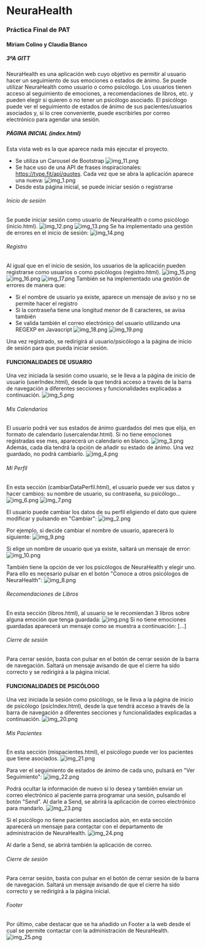 # NeuraHealth
### Práctica Final de PAT
#### Miriam Colino y Claudia Blanco
##### 3ºA GITT

NeuraHealth es una aplicación web cuyo objetivo es permitir al usuario hacer un seguimiento de sus emociones o estados de ánimo.
Se puede utilizar NeuraHealth como usuario o como psicólogo. Los usuarios tienen acceso al seguimiento de emociones, a recomendaciones de libros, etc. y pueden elegir si quieren o no tener un psicólogo asociado.
El psicólogo puede ver el seguimiento de estados de ánimo de sus pacientes/usuarios asociados y, si lo cree conveniente, puede escribirles por correo electrónico para agendar una sesión.

##### PÁGINA INICIAL (index.html)
Esta vista web es la que aparece nada más ejecutar el proyecto. 
- Se utiliza un Carousel de Bootstrap
![img_11.png](img_11.png)
- Se hace uso de una API de frases inspiracionales: https://type.fit/api/quotes. Cada vez que se abra la aplicación aparece una nueva:
![img_1.png](img_1.png)
- Desde esta página inicial, se puede iniciar sesión o registrarse

###### Inicio de sesión
Se puede iniciar sesión como usuario de NeuraHealth o como psicólogo (inicio.html).
![img_12.png](img_12.png)
![img_13.png](img_13.png)
Se ha implementado una gestión de errores en el inicio de sesión:
![img_14.png](img_14.png)

###### Registro
Al igual que en el inicio de sesión, los usuarios de la aplicación pueden registrarse como usuarios o como psicólogos (registro.html).
![img_15.png](img_15.png)
![img_16.png](img_16.png)
![img_17.png](img_17.png)
También se ha implementado una gestión de errores de manera que:
- Si el nombre de usuario ya existe, aparece un mensaje de aviso y no se permite hacer el registro
- Si la contraseña tiene una longitud menor de 8 caracteres, se avisa también
- Se valida también el correo electrónico del usuario utilizando una REGEXP en Javascript
![img_18.png](img_18.png)
![img_19.png](img_19.png)

Una vez registrado, se redirigirá al usuario/psicólogo a la página de inicio de sesión para que pueda iniciar sesión.


#### FUNCIONALIDADES DE USUARIO
Una vez iniciada la sesión como usuario, se le lleva a la página de inicio de usuario (userIndex.html), desde la que tendrá acceso a través de la barra de navegación a diferentes secciones y funcionalidades explicadas a continuación.
![img_5.png](img_5.png)

###### Mis Calendarios
El usuario podrá ver sus estados de ánimo guardados del mes que elija, en formato de calendario (usercalendar.html). Si no tiene emociones registradas ese mes, aparecerá un calendario en blanco.
![img_3.png](img_3.png)
Además, cada día tendrá la opción de añadir su estado de ánimo. Una vez guardado, no podrá cambiarlo. 
![img_4.png](img_4.png)

###### Mi Perfil
En esta sección (cambiarDataPerfil.html), el usuario puede ver sus datos y hacer cambios: su nombre de usuario, su contraseña, su psicólogo... 
![img_6.png](img_6.png)
![img_7.png](img_7.png)

El usuario puede cambiar los datos de su perfil eligiendo el dato que quiere modificar y pulsando en "Cambiar":
![img_2.png](img_2.png)

Por ejemplo, si decide cambiar el nombre de usuario, aparecerá lo siguiente:
![img_9.png](img_9.png)

Si elige un nombre de usuario que ya existe, saltará un mensaje de error:
![img_10.png](img_10.png)

También tiene la opción de ver los psicólogos de NeuraHealth y elegir uno. Para ello es necesario pulsar en el botón "Conoce a otros psicólogos de NeuraHealth":
![img_8.png](img_8.png)

###### Recomendaciones de Libros
En esta sección (libros.html), al usuario se le recomiendan 3 libros sobre alguna emoción que tenga guardada:
![img.png](img.png)
Si no tiene emociones guardadas aparecerá un mensaje como se muestra a continuación:
[...]

###### Cierre de sesión
Para cerrar sesión, basta con pulsar en el botón de cerrar sesión de la barra de navegación. Saltará un mensaje avisando de que el cierre ha sido correcto y se redirigirá a la página inicial.


#### FUNCIONALIDADES DE PSICÓLOGO
Una vez iniciada la sesión como psicólogo, se le lleva a la página de inicio de psicólogo (psicIndex.html), desde la que tendrá acceso a través de la barra de navegación a diferentes secciones y funcionalidades explicadas a continuación.
![img_20.png](img_20.png)

###### Mis Pacientes
En esta sección (mispacientes.html), el psicólogo puede ver los pacientes que tiene asociados.
![img_21.png](img_21.png)

Para ver el seguimiento de estados de ánimo de cada uno, pulsará en "Ver Seguimiento":
![img_22.png](img_22.png)

Podrá ocultar la información de nuevo si lo desea y también enviar un correo electrónico al paciente parra programar una sesión, pulsando el botón "Send".
Al darle a Send, se abrirá la aplicación de correo electrónico para mandarlo.
![img_23.png](img_23.png)

Si el psicólogo no tiene pacientes asociados aún, en esta sección aparecerá un mensaje para contactar con el departamento de administración de NeuraHealth.
![img_24.png](img_24.png)

Al darle a Send, se abrirá también la aplicación de correo.

###### Cierre de sesión
Para cerrar sesión, basta con pulsar en el botón de cerrar sesión de la barra de navegación. Saltará un mensaje avisando de que el cierre ha sido correcto y se redirigirá a la página inicial.

###### Footer
Por último, cabe destacar que se ha añadido un Footer a la web desde el cual se permite contactar con la administración de NeuraHealth.
![img_25.png](img_25.png)